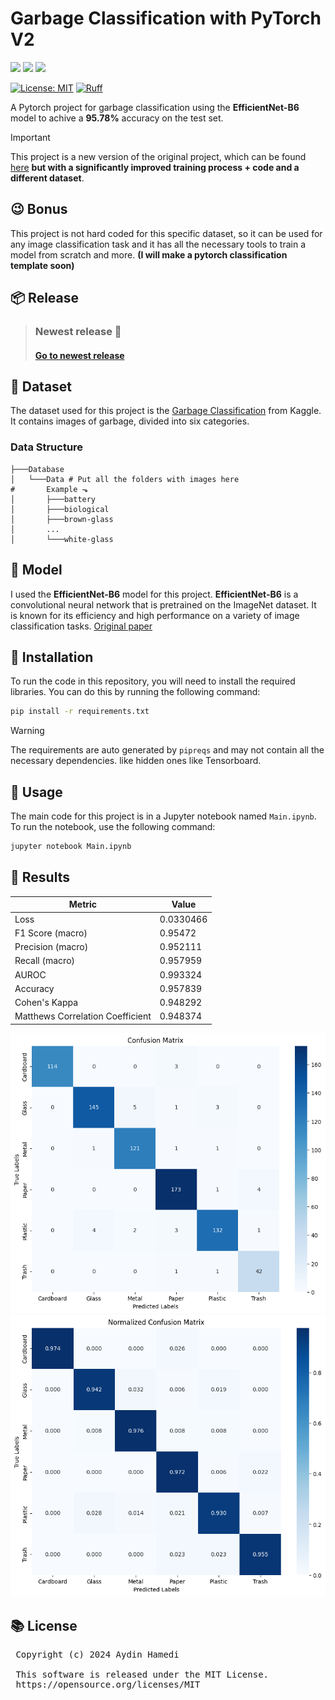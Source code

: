 # Garbage Classification with PyTorch V2

<img src="https://img.shields.io/badge/Python-FFD43B?style=for-the-badge&logo=python&logoColor=blue"/> <img src="https://img.shields.io/badge/Jupyter-F37626.svg?&style=for-the-badge&logo=Jupyter&logoColor=white"/>  <img src="https://img.shields.io/badge/PyTorch-EE4C2C?style=for-the-badge&logo=pytorch&logoColor=white"/> 

[![License: MIT](https://img.shields.io/badge/License-MIT-yellow.svg)](https://opensource.org/licenses/MIT)
[![Ruff](https://img.shields.io/endpoint?url=https://raw.githubusercontent.com/astral-sh/ruff/main/assets/badge/v2.json)](https://github.com/astral-sh/ruff)

A Pytorch project for garbage classification using the **EfficientNet-B6** model to achive a **95.78%** accuracy on the test set.

> [!IMPORTANT]
> This project is a new version of the original project, which can be found [here](https://github.com/Aydinhamedi/Pytorch-Garbage-Classification) **but with a significantly improved training process + code and a different dataset**.

## 😉 Bonus
This project is not hard coded for this specific dataset, so it can be used for any image classification task and it has all the necessary tools to train a model from scratch and more. **(I will make a pytorch classification template soon)**

## 📦 Release
> ### Newest release 📃
> #### [Go to newest release](https://github.com/Aydinhamedi/Pytorch-Garbage-Classification-V2/releases/latest)

## 📂 Dataset

The dataset used for this project is the [Garbage Classification](https://www.kaggle.com/datasets/asdasdasasdas/garbage-classification) from Kaggle. It contains images of garbage, divided into six categories.
### Data Structure
~~~
├───Database
│   └───Data # Put all the folders with images here
#       Example ⬎
│       ├───battery
│       ├───biological
│       ├───brown-glass
│       ...
│       └───white-glass
~~~

## 🧪 Model

I used the **EfficientNet-B6** model for this project. **EfficientNet-B6** is a convolutional neural network that is pretrained on the ImageNet dataset. It is known for its efficiency and high performance on a variety of image classification tasks. [Original paper](https://arxiv.org/abs/1905.11946)

## 🔰 Installation

To run the code in this repository, you will need to install the required libraries. You can do this by running the following command:

```bash
pip install -r requirements.txt
```

> [!WARNING]
> The requirements are auto generated by `pipreqs` and may not contain all the necessary dependencies. like hidden ones like Tensorboard.

## 🚀 Usage

The main code for this project is in a Jupyter notebook named `Main.ipynb`. To run the notebook, use the following command:

```bash
jupyter notebook Main.ipynb
```

## 📃 Results

| Metric                           |     Value |
|----------------------------------|-----------|
| Loss                             | 0.0330466 |
| F1 Score (macro)                 | 0.95472   |
| Precision (macro)                | 0.952111  |
| Recall (macro)                   | 0.957959  |
| AUROC                            | 0.993324  |
| Accuracy                         | 0.957839  |
| Cohen's Kappa                    | 0.948292  |
| Matthews Correlation Coefficient | 0.948374  |

![alt text](<doc/Best results/cfm.png>)
![alt text](<doc/Best results/norm_cfm.png>)


## 📚 License
<pre>
 Copyright (c) 2024 Aydin Hamedi
 
 This software is released under the MIT License.
 https://opensource.org/licenses/MIT
</pre>